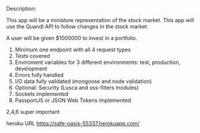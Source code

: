 Description:

This app will be a miniature representation of the stock market.
This app will use the Quandl API to follow changes in the stock market.

A user will be given $1000000 to invest in a portfolio.


1. Minimum one endpoint with all 4 request types
2. Tests covered 
3. Enviroment variables for 3 different environments: test, production, development
4. Errors fully handled 
5. I/O data fully validated (mongoose and node validation)
6. Optional: Security (Lusca and xss-filters modules)
7. Sockets implemented
8. PassportJS or JSON Web Tokens implemented

2,4,6 super important


heroku URL
https://safe-oasis-55337.herokuapp.com/